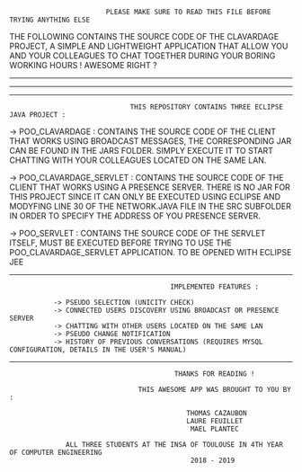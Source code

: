                             PLEASE MAKE SURE TO READ THIS FILE BEFORE TRYING ANYTHING ELSE 

THE FOLLOWING CONTAINS THE SOURCE CODE OF THE CLAVARDAGE PROJECT, A SIMPLE AND LIGHTWEIGHT APPLICATION THAT ALLOW YOU AND YOUR COLLEAGUES TO CHAT TOGETHER DURING YOUR BORING WORKING HOURS ! AWESOME RIGHT ?


*********************************************************************************************************************************
*********************************************************************************************************************************
*********************************************************************************************************************************

                                  THIS REPOSITORY CONTAINS THREE ECLIPSE JAVA PROJECT :

-> POO_CLAVARDAGE : CONTAINS THE SOURCE CODE OF THE CLIENT THAT WORKS USING BROADCAST MESSAGES, THE CORRESPONDING JAR CAN BE
   FOUND IN THE JARS FOLDER. SIMPLY EXECUTE IT TO START CHATTING WITH YOUR COLLEAGUES LOCATED ON THE SAME LAN.
                      
-> POO_CLAVARDAGE_SERVLET : CONTAINS THE SOURCE CODE OF THE CLIENT THAT WORKS USING A PRESENCE SERVER. THERE IS NO JAR FOR THIS
   PROJECT SINCE IT CAN ONLY BE EXECUTED USING ECLIPSE AND MODYFING LINE 30 OF THE NETWORK.JAVA FILE IN THE SRC SUBFOLDER IN ORDER 
   TO SPECIFY THE ADDRESS OF YOU PRESENCE SERVER.
                              
-> POO_SERVLET : CONTAINS THE SOURCE CODE OF THE SERVLET ITSELF, MUST BE EXECUTED BEFORE TRYING TO USE THE POO_CLAVARDAGE_SERVLET APPLICATION. TO BE OPENED WITH ECLIPSE JEE
                   
*********************************************************************************************************************************
              
                                            IMPLEMENTED FEATURES :  

               -> PSEUDO SELECTION (UNICITY CHECK)
               -> CONNECTED USERS DISCOVERY USING BROADCAST OR PRESENCE SERVER
               -> CHATTING WITH OTHER USERS LOCATED ON THE SAME LAN
               -> PSEUDO CHANGE NOTIFICATION
               -> HISTORY OF PREVIOUS CONVERSATIONS (REQUIRES MYSQL CONFIGURATION, DETAILS IN THE USER'S MANUAL)

*********************************************************************************************************************************

                                             THANKS FOR READING !

                                    THIS AWESOME APP WAS BROUGHT TO YOU BY :

                                                THOMAS CAZAUBON
                                                LAURE FEUILLET
                                                 MAEL PLANTEC                                           

                  ALL THREE STUDENTS AT THE INSA OF TOULOUSE IN 4TH YEAR OF COMPUTER ENGINEERING
                                                 2018 - 2019
